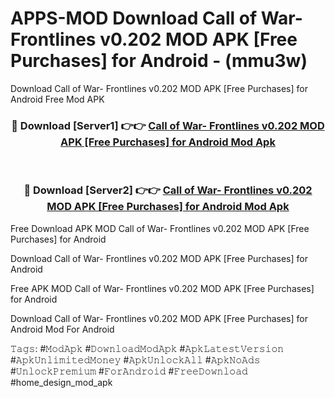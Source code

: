 # APPS-MOD Download Call of War- Frontlines v0.202 MOD APK [Free Purchases] for Android - (mmu3w)
Download Call of War- Frontlines v0.202 MOD APK [Free Purchases] for Android Free Mod APK

<div align="center">
<h3>🔴 Download [Server1] 👉👉 <a href="https://apk-comot.site?title=Call_of_War-_Frontlines_v0.202_MOD_APK_[Free_Purchases]_for_Android">Call of War- Frontlines v0.202 MOD APK [Free Purchases] for Android Mod Apk</a></h3><br>

<h3>🔴 Download [Server2] 👉👉 <a href="https://apk-comot.site?title=Call_of_War-_Frontlines_v0.202_MOD_APK_[Free_Purchases]_for_Android">Call of War- Frontlines v0.202 MOD APK [Free Purchases] for Android Mod Apk</a></h3>
</div>


Free Download APK MOD Call of War- Frontlines v0.202 MOD APK [Free Purchases] for Android

Download Call of War- Frontlines v0.202 MOD APK [Free Purchases] for Android 

Free APK MOD Call of War- Frontlines v0.202 MOD APK [Free Purchases] for Android 

Download Call of War- Frontlines v0.202 MOD APK [Free Purchases] for Android Mod For Android

𝚃𝚊𝚐𝚜: #𝙼𝚘𝚍𝙰𝚙𝚔 #𝙳𝚘𝚠𝚗𝚕𝚘𝚊𝚍𝙼𝚘𝚍𝙰𝚙𝚔 #𝙰𝚙𝚔𝙻𝚊𝚝𝚎𝚜𝚝𝚅𝚎𝚛𝚜𝚒𝚘𝚗 #𝙰𝚙𝚔𝚄𝚗𝚕𝚒𝚖𝚒𝚝𝚎𝚍𝙼𝚘𝚗𝚎𝚢 #𝙰𝚙𝚔𝚄𝚗𝚕𝚘𝚌𝚔𝙰𝚕𝚕 #𝙰𝚙𝚔𝙽𝚘𝙰𝚍𝚜 #𝚄𝚗𝚕𝚘𝚌𝚔𝙿𝚛𝚎𝚖𝚒𝚞𝚖 #𝙵𝚘𝚛𝙰𝚗𝚍𝚛𝚘𝚒𝚍 #𝙵𝚛𝚎𝚎𝙳𝚘𝚠𝚗𝚕𝚘𝚊𝚍 #home_design_mod_apk